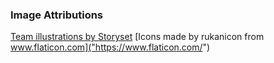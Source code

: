 ### Image Attributions

[Team illustrations by Storyset]("https://storyset.com/team")
[Icons made by rukanicon from www.flaticon.com]("https://www.flaticon.com/")
